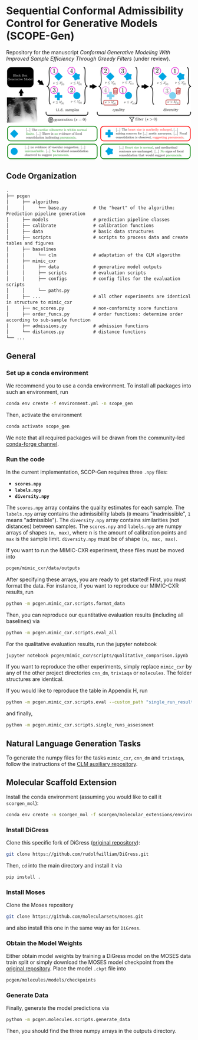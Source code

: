 # Sequential Conformal Admissibility Control for Generative Models (SCOPE-Gen)

Repository for the manuscript *Conformal Generative Modeling With Improved Sample Efficiency Through Greedy Filters* (under review).

<p align="center">
<img src="/assets/SCOPE_GEN.svg" width="500">
</p>

## Code Organization

```
.
├── pcgen
│     ├── algorithms
│     │     └── base.py          # the "heart" of the algorithm: Prediction pipeline generation
│     ├── models                 # prediction pipeline classes
│     ├── calibrate              # calibration functions
│     ├── data                   # basic data structures
│     ├── scripts                # scripts to process data and create tables and figures
│     ├── baselines
│     │     └── clm              # adaptation of the CLM algorithm
│     ├── mimic_cxr
│     │     ├── data             # generative model outputs
│     │     ├── scripts          # evaluation scripts
│     │     ├── configs          # config files for the evaluation scripts
│     │     └── paths.py        
│     ├── ...                    # all other experiments are identical in structure to mimic_cxr
│     ├── nc_scores.py           # non-conformity score functions
│     ├── order_funcs.py         # order functions: determine order according to sub-sample function
│     ├── admissions.py          # admission functions
│     └── distances.py           # distance functions
└── ...
```

## General

### Set up a conda environment

We recommend you to use a conda environment. To install all packages into such an environment, run

```bash
conda env create -f environment.yml -n scope_gen
```
Then, activate the environment
```bash
conda activate scope_gen
```
We note that all required packages will be drawn from the community-led [conda-forge channel](https://conda-forge.org/).
### Run the code

In the current implementation, SCOP-Gen requires three `.npy` files:

- **`scores.npy`**
- **`labels.npy`**
- **`diversity.npy`**

The `scores.npy` array contains the quality estimates for each sample. The `labels.npy` array contains the admissibility labels (`0` means "inadmissible", `1` means "admissible"). The `diversity.npy` array contains similarities (not distances) between samples. The `scores.npy` and `labels.npy` are numpy arrays of shapes `(n, max)`, where n is the amount of calibration points and `max` is the sample limit. `diversity.npy` must be of shape `(n, max, max)`. 

If you want to run the MIMIC-CXR experiment, these files must be moved into

```bash
pcgen/mimic_cxr/data/outputs
```

After specifying these arrays, you are ready to get started! First, you must format the data. For instance, if you want to reproduce our MIMIC-CXR results, run

```bash
python -m pcgen.mimic_cxr.scripts.format_data
```

Then, you can reproduce our quantitative evaluation results (including all baselines) via

```bash
python -m pcgen.mimic_cxr.scripts.eval_all
```

For the qualitative evaluation results, run the jupyter notebook

```bash
jupyter notebook pcgen/mimic_cxr/scripts/qualitative_comparison.ipynb
```

If you want to reproduce the other experiments, simply replace `mimic_cxr` by any of the other project directories `cnn_dm`, `triviaqa` or `molecules`. The folder structures are identical.

If you would like to reproduce the table in Appendix H, run

```bash
python -m pcgen.mimic_cxr.scripts.eval --custom_path "single_run_results" --config "./pcgen/mimic_cxr/scripts/configs/single_runs.json" --name "ourmethod{}" --return_std_coverages True --score "sum"
```

and finally,

```bash
python -m pcgen.mimic_cxr.scripts.single_runs_assessment
```

## Natural Language Generation Tasks

To generate the numpy files for the tasks `mimic_cxr`, `cnn_dm` and `triviaqa`, follow the instructions of the [CLM auxiliary repository](https://github.com/Varal7/clm_aux).

## Molecular Scaffold Extension

Install the conda environment (assuming you would like to call it `scorgen_mol`):

```bash
conda env create -n scorgen_mol -f scorgen/molecular_extensions/environment.yml
```

### Install DiGress

Clone this specific fork of DiGress ([original repository](https://github.com/cvignac/DiGress)):

```bash
git clone https://github.com/rudolfwilliam/DiGress.git
```

Then, `cd` into the main directory and install it via

```bash
pip install .
```

### Install Moses

Clone the Moses repository

```bash
git clone https://github.com/molecularsets/moses.git
```
and also install this one in the same way as for `DiGress`.

### Obtain the Model Weights

Either obtain model weights by training a DiGress model on the MOSES data train split or simply download the MOSES model checkpoint from the [original repository](https://github.com/cvignac/DiGress). Place the model `.ckpt` file into

```bash
pcgen/molecules/models/checkpoints
```

### Generate Data

Finally, generate the model predictions via

```bash
python -m pcgen.molecules.scripts.generate_data
```

Then, you should find the three numpy arrays in the outputs directory.